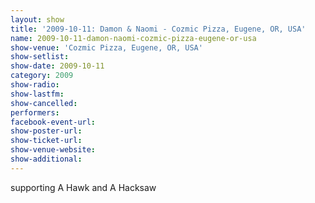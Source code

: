 ```yaml
---
layout: show
title: '2009-10-11: Damon & Naomi - Cozmic Pizza, Eugene, OR, USA'
name: 2009-10-11-damon-naomi-cozmic-pizza-eugene-or-usa
show-venue: 'Cozmic Pizza, Eugene, OR, USA'
show-setlist: 
show-date: 2009-10-11
category: 2009
show-radio: 
show-lastfm: 
show-cancelled: 
performers: 
facebook-event-url: 
show-poster-url: 
show-ticket-url: 
show-venue-website: 
show-additional: 
---
```


supporting A Hawk and A Hacksaw